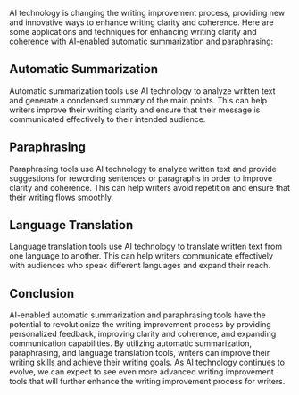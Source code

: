 
AI technology is changing the writing improvement process, providing new and innovative ways to enhance writing clarity and coherence. Here are some applications and techniques for enhancing writing clarity and coherence with AI-enabled automatic summarization and paraphrasing:

Automatic Summarization
-----------------------

Automatic summarization tools use AI technology to analyze written text and generate a condensed summary of the main points. This can help writers improve their writing clarity and ensure that their message is communicated effectively to their intended audience.

Paraphrasing
------------

Paraphrasing tools use AI technology to analyze written text and provide suggestions for rewording sentences or paragraphs in order to improve clarity and coherence. This can help writers avoid repetition and ensure that their writing flows smoothly.

Language Translation
--------------------

Language translation tools use AI technology to translate written text from one language to another. This can help writers communicate effectively with audiences who speak different languages and expand their reach.

Conclusion
----------

AI-enabled automatic summarization and paraphrasing tools have the potential to revolutionize the writing improvement process by providing personalized feedback, improving clarity and coherence, and expanding communication capabilities. By utilizing automatic summarization, paraphrasing, and language translation tools, writers can improve their writing skills and achieve their writing goals. As AI technology continues to evolve, we can expect to see even more advanced writing improvement tools that will further enhance the writing improvement process for writers.
